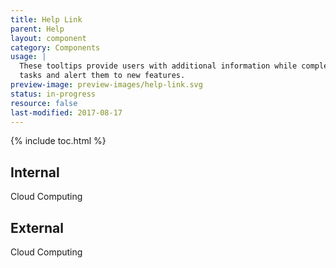 ```yaml
---
title: Help Link
parent: Help
layout: component
category: Components
usage: |
  These tooltips provide users with additional information while completing
  tasks and alert them to new features.
preview-image: preview-images/help-link.svg
status: in-progress
resource: false
last-modified: 2017-08-17
---
```


{% include toc.html %}

<section class="static-section" markdown="1">

## Internal

<div style="display:inline-block" class="ds-tooltip-source ds-help-link" title="The practice of using a network of remote servers hosted on the Internet to store, manage, and process data, rather than a local server or a personal computer.">Cloud Computing</div>

</section>

<section class="static-section" markdown="1">

## External

<div style="display:inline-block" class="ds-tooltip-source ds-help-link" title="The practice of using a network of remote servers hosted on the Internet to store, manage, and process data, rather than a local server or a personal computer.">Cloud Computing<i class="icon-external-link"></i></div>

</section>
